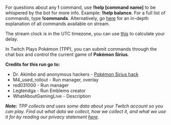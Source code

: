 For questions about any **!** command, use **!help [command name]** to be whispered by the bot for more info. Example: **!help balance**. For a full list of commands, type **!commands**. Alternatively, go [here](https://twitchplayspokemon.tv/commands) for an in-depth explanation of all commands available on stream.

The stream clock is in the UTC timezone, you can use [this](https://time.is/UTC) to calculate your delay.

In Twitch Plays Pokémon (TPP), you can submit commands through the chat box and control the current game of **Pokémon Sirius**.

**Credits for this run go to:**
- Dr. Akimbo and anonymous hackers - [Pokémon Sirius hack](https://www.pokecommunity.com/showthread.php?t=365959)
- M4_used_rollout - Run manager, overlay
- red031000 - Run manager
- Legtendga - Run Emblems creator
- WhatAboutGamingLive - Description

***Note:** TPP collects and uses some data about your Twitch account so you can play. Find out what data we collect, how we collect it, and what we use it for by reading our privacy statement [here](https://github.com/TwitchPlaysPokemon/tpp-streamdocs/blob/master/privacy/privacy-statement.md).*